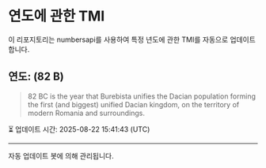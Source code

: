 
# 연도에 관한 TMI

이 리포지토리는 numbersapi를 사용하여 특정 년도에 관한 TMI를 자동으로 업데이트합니다.

## 연도: (82 B)
> 82 BC is the year that Burebista unifies the Dacian population forming the first (and biggest) unified Dacian kingdom, on the territory of modern Romania and surroundings.

⏳ 업데이트 시간: 2025-08-22 15:41:43 (UTC)

---
자동 업데이트 봇에 의해 관리됩니다.
